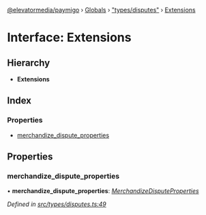 [@elevatormedia/paymigo](../README.md) › [Globals](../globals.md) › ["types/disputes"](../modules/_types_disputes_.md) › [Extensions](_types_disputes_.extensions.md)

# Interface: Extensions

## Hierarchy

-   **Extensions**

## Index

### Properties

-   [merchandize_dispute_properties](_types_disputes_.extensions.md#merchandize_dispute_properties)

## Properties

### merchandize_dispute_properties

• **merchandize_dispute_properties**: _[MerchandizeDisputeProperties](_types_disputes_.merchandizedisputeproperties.md)_

_Defined in [src/types/disputes.ts:49](https://github.com/ELEVATORmedia/paymigo/blob/ae92c39/src/types/disputes.ts#L49)_
